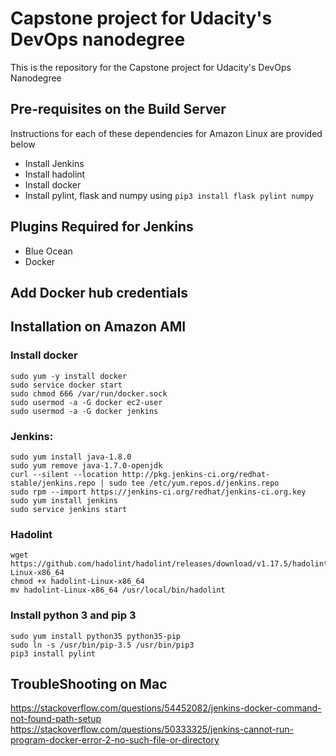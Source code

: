 # Capstone project for Udacity's DevOps nanodegree
This is the repository for the Capstone project for Udacity's DevOps Nanodegree

## Pre-requisites on the Build Server
Instructions for each of these dependencies for Amazon Linux are provided below
- Install Jenkins
- Install hadolint 
- Install docker
- Install pylint, flask and numpy using `pip3 install flask pylint numpy`

## Plugins Required for Jenkins
- Blue Ocean
- Docker

## Add Docker hub credentials


## Installation on Amazon AMI
### Install docker
```
sudo yum -y install docker 
sudo service docker start
sudo chmod 666 /var/run/docker.sock
sudo usermod -a -G docker ec2-user
sudo usermod -a -G docker jenkins
```

### Jenkins:
```
sudo yum install java-1.8.0
sudo yum remove java-1.7.0-openjdk
curl --silent --location http://pkg.jenkins-ci.org/redhat-stable/jenkins.repo | sudo tee /etc/yum.repos.d/jenkins.repo
sudo rpm --import https://jenkins-ci.org/redhat/jenkins-ci.org.key
sudo yum install jenkins
sudo service jenkins start
```
### Hadolint
```
wget https://github.com/hadolint/hadolint/releases/download/v1.17.5/hadolint-Linux-x86_64
chmod +x hadolint-Linux-x86_64 
mv hadolint-Linux-x86_64 /usr/local/bin/hadolint
```

### Install python 3 and pip 3
```
sudo yum install python35 python35-pip
sudo ln -s /usr/bin/pip-3.5 /usr/bin/pip3
pip3 install pylint
```

## TroubleShooting on Mac
https://stackoverflow.com/questions/54452082/jenkins-docker-command-not-found-path-setup
https://stackoverflow.com/questions/50333325/jenkins-cannot-run-program-docker-error-2-no-such-file-or-directory
